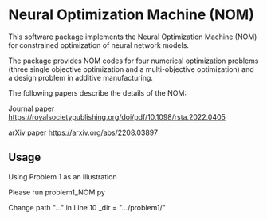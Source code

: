 # Neural Optimization Machine (NOM)

This software package implements the Neural Optimization Machine (NOM) for constrained optimization of neural network models.

The package provides NOM codes for four numerical optimization problems (three single objective optimization and a multi-objective optimization) and a design problem in additive manufacturing.

The following papers describe the details of the NOM:

Journal paper https://royalsocietypublishing.org/doi/pdf/10.1098/rsta.2022.0405

arXiv paper https://arxiv.org/abs/2208.03897

## Usage
Using Problem 1 as an illustration

Please run problem1_NOM.py

Change path "..." in Line 10 _dir = ".../problem1/" 

